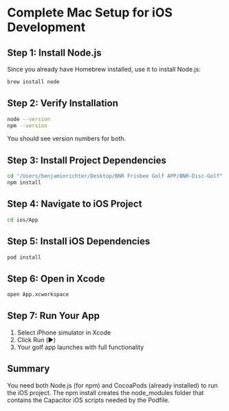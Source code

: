 # Complete Mac Setup for iOS Development

## Step 1: Install Node.js

Since you already have Homebrew installed, use it to install Node.js:

```bash
brew install node
```

## Step 2: Verify Installation

```bash
node --version
npm --version
```

You should see version numbers for both.

## Step 3: Install Project Dependencies

```bash
cd "/Users/benjaminrichter/Desktop/BNR Frisbee Golf APP/BNR-Disc-Golf"
npm install
```

## Step 4: Navigate to iOS Project

```bash
cd ios/App
```

## Step 5: Install iOS Dependencies

```bash
pod install
```

## Step 6: Open in Xcode

```bash
open App.xcworkspace
```

## Step 7: Run Your App

1. Select iPhone simulator in Xcode
2. Click Run (▶️)
3. Your golf app launches with full functionality

## Summary

You need both Node.js (for npm) and CocoaPods (already installed) to run the iOS project. The npm install creates the node_modules folder that contains the Capacitor iOS scripts needed by the Podfile.